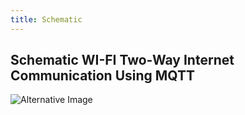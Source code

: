 ```yaml
---
title: Schematic
---
```


## Schematic WI-FI Two-Way Internet Communication Using MQTT

![Alternative Image](https://github.com/user-attachments/assets/9450e637-501d-4370-a725-fc9a5969fd8a)

